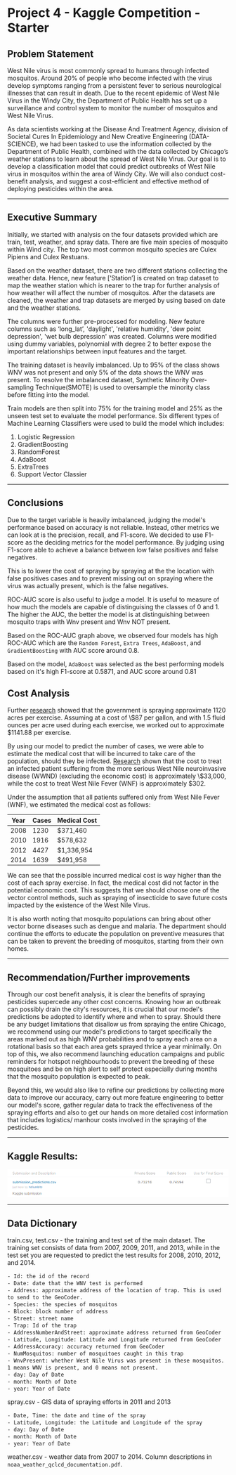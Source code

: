 # Project 4 - Kaggle Competition - Starter

## Problem Statement

West Nile virus is most commonly spread to humans through infected mosquitos. Around 20% of people who become infected with the virus develop symptoms ranging from a persistent fever to serious neurological illnesses that can result in death.
Due to the recent epidemic of West Nile Virus in the Windy City, the Department of Public Health has set up a surveillance and control system to monitor the number of mosquitos and West Nile Virus. 

As data scientists working at the Disease And Treatment Agency, division of Societal Cures In Epidemiology and New Creative Engineering (DATA-SCIENCE), we had been tasked to use the information collected by the Department of Public Health, combined with the data collected by Chicago’s weather stations to learn about the spread of West Nile Virus.
Our goal is to develop a classification model that could predict outbreaks of West Nile virus in mosquitos within the area of Windy City. We will also conduct cost-benefit analysis, and suggest a cost-efficient and effective method of deploying pesticides within the area.

---

## Executive Summary

Initially, we started with analysis on the four datasets provided which are train, test, weather, and spray data.
There are five main species of mosquito within Wind city. The top two most common mosquito species are Culex Pipiens and Culex Restuans. 

Based on the weather dataset, there are two different stations collecting the weather data. Hence, new feature [‘Station’] is created on trap dataset to map the weather station which is nearer to the trap for further analysis of how weather will affect the number of mosquitos.
After the datasets are cleaned, the weather and trap datasets are merged by using based on date and the weather stations.

The columns were further pre-processed for modeling. New feature columns such as ‘long_lat’, 'daylight', 'relative humidity', 'dew point depression', 'wet bulb depression' was created. Columns were modified using dummy variables, polynomial with degree 2 to better expose the important relationships between input features and the target.
 
The training dataset is heavily imbalanced. Up to 95% of the class shows WNV was not present and only 5% of the data shows the WNV was present. To resolve the imbalanced dataset, Synthetic Minority Over-sampling Technique(SMOTE) is used to oversample the minority class before fitting into the model.
 
Train models are then split into 75% for the training model and 25% as the unseen test set to evaluate the model performance. Six different types of Machine Learning Classifiers were used to build the model which includes:
<br>
1. Logistic Regression
2. GradientBoosting
3. RandomForest
4. AdaBoost
5. ExtraTrees
6. Support Vector Classier

---

## Conclusions
Due to the target variable is heavily imbalanced, judging the model's performance based on accuracy is not reliable. Instead, other metrics we can look at is the precision, recall, and F1-score. We decided to use F1-score as the deciding metrics for the model performance. By judging using F1-score able to achieve a balance between low false positives and false negatives. 

This is to lower the cost of spraying by spraying at the the location with false positives cases and to prevent missing out on spraying where the virus was actually present, which is the false negatives.

ROC-AUC score is also useful to judge a model. It is useful to measure of how much the models are capable of distinguising the classes of 0 and 1. 
The higher the AUC, the better the model is at distinguishing between mosquito traps with Wnv present and Wnv NOT present. 

Based on the ROC-AUC graph above, we observed four models has high ROC-AUC which are the `Random Forest`, `Extra Trees`, `AdaBoost`, and `GradientBoosting` with AUC score around 0.8. 

Based on the model, `AdaBoost` was selected as the best performing models based on it's high F1-score at 0.5871, and AUC score around 0.81


## Cost Analysis

Further [research](https://www.chicago.gov/content/dam/city/depts/cdph/CDPH/Healthy%20Chicago/SprayZone_T220_08252021.pdf) showed that the government is spraying approximate 1120 acres per exercise. Assuming at a cost of \\$87 per gallon, and with 1.5 fluid ounces per acre used during each exercise, we worked out to approximate \$1141.88 per exercise. 

By using our model to predict the number of cases, we were able to estimate the medical cost that will be incurred to take care of the population, should they be infected. [Research](https://www.ncbi.nlm.nih.gov/pmc/articles/PMC3322011/) shown that the cost to treat an infected patient suffering from the more serious West Nile neuroinvasive disease (WWND) (excluding the economic cost) is approximately \\$33,000, while the cost to treat West Nile Fever (WNF) is approximately \$302. 

Under the assumption that all patients suffered only from West Nile Fever (WNF), we estimated the medical cost as follows:

| Year | Cases | Medical Cost|
|-|-|-|
| 2008 | 1230 | \$371,460 |
| 2010 | 1916 | \$578,632 |
| 2012 | 4427 | \$1,336,954 |
| 2014 | 1639 | \$491,958 |

We can see that the possible incurred medical cost is way higher than the cost of each spray exercise. In fact, the medical cost did not factor in the potential economic cost. This suggests that we should choose one of the vector control methods, such as spraying of insecticide to save future costs impacted by the existence of the West Nile Virus. 

It is also worth noting that mosquito populations can bring about other vector borne diseases such as dengue and malaria. The department should continue the efforts to educate the population on preventive measures that can be taken to prevent the breeding of mosquitos, starting from their own homes.

---

## Recommendation/Further improvements

Through our cost benefit analysis, it is clear the benefits of spraying pesticides supercede any other cost concerns. Knowing how an outbreak can possibly drain the city's resources, it is crucial that our model's predictions be adopted to identify where and when to spray. 
Should there be any budget limitations that disallow us from spraying the entire Chicago, we recommend using our model's  predictions to target specifically the areas marked out as high WNV probabilities and to spray each area on a rotational basis so that each area gets sprayed thrice a year minimally.
On top of this, we also recommend launching education campaigns and public reminders for hotspot neighbourhoods to prevent the breeding of these mosquitoes and be on high alert to self protect especially during months that the mosquito population is expected to peak. 

Beyond this, we would also like to refine our predictions by collecting more data to improve our accuracy, carry out more feature engineering to better our model's score, gather regular data to track the effectiveness of the spraying efforts and also to get our hands on more detailed cost information that includes logistics/ manhour costs involved in the spraying of the pesticides. 

---

## Kaggle Results:
![Submission](./images/kaggle_submission.png)



---
## Data Dictionary

train.csv, test.csv - the training and test set of the main dataset. The training set consists of data from 2007, 2009, 2011, and 2013, while in the test set you are requested to predict the test results for 2008, 2010, 2012, and 2014.
```
- Id: the id of the record
- Date: date that the WNV test is performed
- Address: approximate address of the location of trap. This is used to send to the GeoCoder.
- Species: the species of mosquitos
- Block: block number of address
- Street: street name
- Trap: Id of the trap
- AddressNumberAndStreet: approximate address returned from GeoCoder
- Latitude, Longitude: Latitude and Longitude returned from GeoCoder
- AddressAccuracy: accuracy returned from GeoCoder
- NumMosquitos: number of mosquitoes caught in this trap
- WnvPresent: whether West Nile Virus was present in these mosquitos. 1 means WNV is present, and 0 means not present.
- day: Day of Date
- month: Month of Date
- year: Year of Date
```
spray.csv - GIS data of spraying efforts in 2011 and 2013
```
- Date, Time: the date and time of the spray
- Latitude, Longitude: the Latitude and Longitude of the spray
- day: Day of Date
- month: Month of Date
- year: Year of Date
```

weather.csv - weather data from 2007 to 2014. Column descriptions in `noaa_weather_qclcd_documentation.pdf`.
